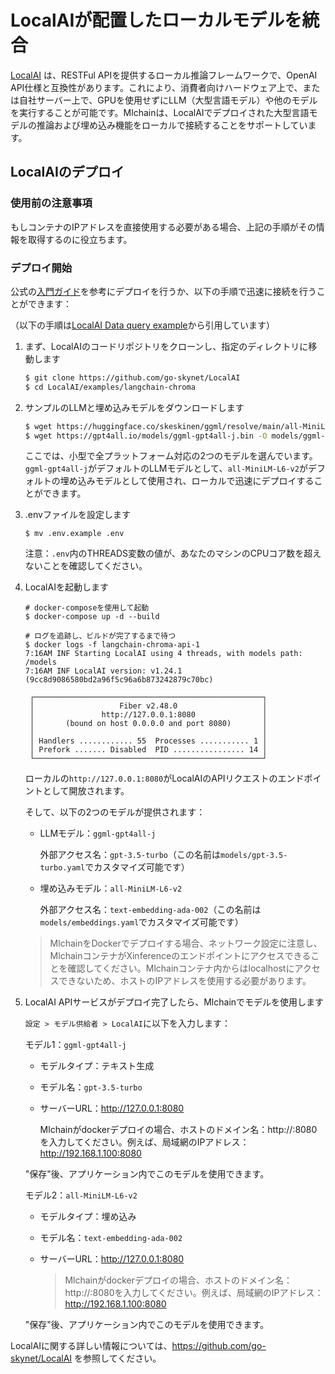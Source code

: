 # LocalAIが配置したローカルモデルを統合

[LocalAI](https://github.com/go-skynet/LocalAI) は、RESTFul APIを提供するローカル推論フレームワークで、OpenAI API仕様と互換性があります。これにより、消費者向けハードウェア上で、または自社サーバー上で、GPUを使用せずにLLM（大型言語モデル）や他のモデルを実行することが可能です。Mlchainは、LocalAIでデプロイされた大型言語モデルの推論および埋め込み機能をローカルで接続することをサポートしています。

## LocalAIのデプロイ

### 使用前の注意事項

もしコンテナのIPアドレスを直接使用する必要がある場合、上記の手順がその情報を取得するのに役立ちます。

### デプロイ開始

公式の[入門ガイド](https://localai.io/basics/getting_started/)を参考にデプロイを行うか、以下の手順で迅速に接続を行うことができます：

（以下の手順は[LocalAI Data query example](https://github.com/go-skynet/LocalAI/blob/master/examples/langchain-chroma/README.md)から引用しています）

1. まず、LocalAIのコードリポジトリをクローンし、指定のディレクトリに移動します

    ```bash
    $ git clone https://github.com/go-skynet/LocalAI
    $ cd LocalAI/examples/langchain-chroma
    ```

2. サンプルのLLMと埋め込みモデルをダウンロードします

    ```bash
    $ wget https://huggingface.co/skeskinen/ggml/resolve/main/all-MiniLM-L6-v2/ggml-model-q4_0.bin -O models/bert
    $ wget https://gpt4all.io/models/ggml-gpt4all-j.bin -O models/ggml-gpt4all-j
    ```

    ここでは、小型で全プラットフォーム対応の2つのモデルを選んでいます。`ggml-gpt4all-j`がデフォルトのLLMモデルとして、`all-MiniLM-L6-v2`がデフォルトの埋め込みモデルとして使用され、ローカルで迅速にデプロイすることができます。

3. .envファイルを設定します

   ```shell
   $ mv .env.example .env
   ```

   注意：`.env`内のTHREADS変数の値が、あなたのマシンのCPUコア数を超えないことを確認してください。

4. LocalAIを起動します

   ```shell
   # docker-composeを使用して起動
   $ docker-compose up -d --build
   
   # ログを追跡し、ビルドが完了するまで待つ
   $ docker logs -f langchain-chroma-api-1
   7:16AM INF Starting LocalAI using 4 threads, with models path: /models
   7:16AM INF LocalAI version: v1.24.1 (9cc8d9086580bd2a96f5c96a6b873242879c70bc)
   
    ┌───────────────────────────────────────────────────┐ 
    │                   Fiber v2.48.0                   │ 
    │               http://127.0.0.1:8080               │ 
    │       (bound on host 0.0.0.0 and port 8080)       │ 
    │                                                   │ 
    │ Handlers ............ 55  Processes ........... 1 │ 
    │ Prefork ....... Disabled  PID ................ 14 │ 
    └───────────────────────────────────────────────────┘ 
   ```

   ローカルの`http://127.0.0.1:8080`がLocalAIのAPIリクエストのエンドポイントとして開放されます。

   そして、以下の2つのモデルが提供されます：

   - LLMモデル：`ggml-gpt4all-j`

     外部アクセス名：`gpt-3.5-turbo`（この名前は`models/gpt-3.5-turbo.yaml`でカスタマイズ可能です）

   - 埋め込みモデル：`all-MiniLM-L6-v2`

     外部アクセス名：`text-embedding-ada-002`（この名前は`models/embeddings.yaml`でカスタマイズ可能です）

    > MlchainをDockerでデプロイする場合、ネットワーク設定に注意し、MlchainコンテナがXinferenceのエンドポイントにアクセスできることを確認してください。Mlchainコンテナ内からはlocalhostにアクセスできないため、ホストのIPアドレスを使用する必要があります。

5. LocalAI APIサービスがデプロイ完了したら、Mlchainでモデルを使用します

   `設定 > モデル供給者 > LocalAI`に以下を入力します：

   モデル1：`ggml-gpt4all-j`

   - モデルタイプ：テキスト生成

   - モデル名：`gpt-3.5-turbo`

   - サーバーURL：http://127.0.0.1:8080

     Mlchainがdockerデプロイの場合、ホストのドメイン名：http://<your-LocalAI-endpoint-domain>:8080を入力してください。例えば、局域網のIPアドレス：http://192.168.1.100:8080

   "保存"後、アプリケーション内でこのモデルを使用できます。

   モデル2：`all-MiniLM-L6-v2`

   - モデルタイプ：埋め込み

   - モデル名：`text-embedding-ada-002`

   - サーバーURL：http://127.0.0.1:8080

     > Mlchainがdockerデプロイの場合、ホストのドメイン名：http://<your-LocalAI-endpoint-domain>:8080を入力してください。例えば、局域網のIPアドレス：http://192.168.1.100:8080

   "保存"後、アプリケーション内でこのモデルを使用できます。

LocalAIに関する詳しい情報については、https://github.com/go-skynet/LocalAI を参照してください。